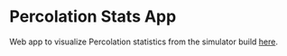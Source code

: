 # Percolation Stats App

Web app to visualize Percolation statistics from the simulator build [here](https://github.com/RiccardoMPesce/Percolation-Theory-Simulation).
